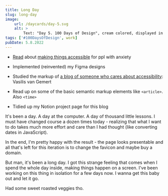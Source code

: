 ```yaml
---
title: Long Day
slug: long-day
image:
    url: /daycards/day-5.svg
    alt: >
        Text: "Day 5. 100 Days of Design", cream colored, displayed in a neat little coal-black frame hanging on a reddish background, amidst impinging waves of yellow and cream.
tags: ['#100DaysOfDesign', work]
pubDate: 5.8.2022
---
```


-   [Read](https://www.tpgi.com/a-web-of-anxiety-accessibility-for-people-with-anxiety-and-panic-disorders-part-1/) about [making things accessible](https://uxdesign.cc/inclusive-ux-in-an-era-of-anxiety-dc89c39ec202?gi=49e420d43c69) for ppl with anxiety

-   Implemented (reinvented) my Figma designs

-   Studied the markup of [a blog of someone who cares about accessibility](https://lovenonsense.com/): Vasilis van Gemert

-   Read up on some of the basic semantic markup elements like `<article>`. Also `<time>`

-   Tidied up my Notion project page for this blog

It's been a day. A day at the computer. A day of thousand little lessons. I must have changed course a dozen times today - realizing that what I want to do takes much more effort and care than I had thought (like converting dates in JavaScript).

In the end, I'm pretty happy with the result - the page looks presentable and all that's left for this iteration is to change the favicon and maybe buy a domain.

But man, it's been a long day. I got this strange feeling that comes when I spend the whole day inside, making things happen on a screen. I've been working on this thing in isolation for a few days now. I wanna get this baby out and let it go.

Had some sweet roasted veggies tho.
